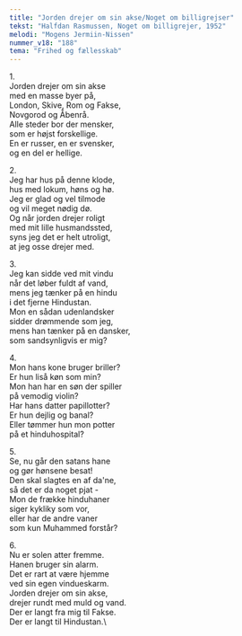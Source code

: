 ```yaml
---
title: "Jorden drejer om sin akse/Noget om billigrejser"
tekst: "Halfdan Rasmussen, Noget om billigrejer, 1952"
melodi: "Mogens Jermiin-Nissen"
nummer_v18: "188"
tema: "Frihed og fællesskab"
---
```

1\.\
Jorden drejer om sin akse\
med en masse byer på,\
London, Skive, Rom og Fakse,\
Novgorod og Åbenrå.\
Alle steder bor der mensker,\
som er højst forskellige.\
En er russer, en er svensker,\
og en del er hellige.

2\.\
Jeg har hus på denne klode,\
hus med lokum, høns og hø.\
Jeg er glad og vel tilmode\
og vil meget nødig dø.\
Og når jorden drejer roligt\
med mit lille husmandssted,\
syns jeg det er helt utroligt,\
at jeg osse drejer med.

3\.\
Jeg kan sidde ved mit vindu\
når det løber fuldt af vand,\
mens jeg tænker på en hindu\
i det fjerne Hindustan.\
Mon en sådan udenlandsker\
sidder drømmende som jeg,\
mens han tænker på en dansker,\
som sandsynligvis er mig?

4\.\
Mon hans kone bruger briller?\
Er hun liså køn som min?\
Mon han har en søn der spiller\
på vemodig violin?\
Har hans datter papillotter?\
Er hun dejlig og banal?\
Eller tømmer hun mon potter\
på et hinduhospital?

5\.\
Se, nu går den satans hane\
og gør hønsene besat!\
Den skal slagtes en af da'ne,\
så det er da noget pjat -\
Mon de frække hinduhaner\
siger kykliky som vor,\
eller har de andre vaner\
som kun Muhammed forstår?

6\.\
Nu er solen atter fremme.\
Hanen bruger sin alarm.\
Det er rart at være hjemme\
ved sin egen vindueskarm.\
Jorden drejer om sin akse,\
drejer rundt med muld og vand.\
Der er langt fra mig til Fakse.\
Der er langt til Hindustan.\
